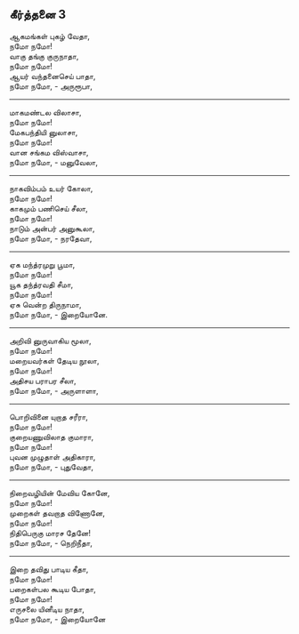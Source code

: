 ## கீர்த்தனை 3

ஆகமங்கள் புகழ் வேதா,  
நமோ நமோ!  
வாகு தங்கு குருநாதா,  
நமோ நமோ!  
ஆயர் வந்தனைசெய் பாதா,  
நமோ நமோ, - அருரூபா,  

---

மாகமண்டல விலாசா,  
நமோ நமோ!  
மேகபந்தியி னுலாசா,  
நமோ நமோ!  
வான சங்கம விஸ்வாசா,  
நமோ நமோ, - மனுவேலா,  

---

நாகவிம்பம் உயர் கோலா,  
நமோ நமோ!  
காகமும் பணிசெய் சீலா,  
நமோ நமோ!  
நாடும் அன்பர் அனுகூலா,  
நமோ நமோ, - நரதேவா,  

---

ஏக மந்த்ரமுறு பூமா,  
நமோ நமோ!  
யூக தந்த்ரவதி சீமா,  
நமோ நமோ!  
ஏசு வென்ற திருநாமா,  
நமோ நமோ, - இறையோனே.  

---

அறிவி னுருவாகிய மூலா,  
நமோ நமோ!  
மறையவர்கள் தேடிய நூலா,  
நமோ நமோ!  
அதிசய பராபர சீலா,  
நமோ நமோ, - அருளாளா,  

---

பொறிவினை யுறாத சரீரா,  
நமோ நமோ!  
குறையணுவிலாத குமாரா,  
நமோ நமோ!  
புவன முழுதாள் அதிகாரா,  
நமோ நமோ, - புதுவேதா,  

---

நிறைவழியின் மேவிய கோனே,  
நமோ நமோ!  
முறைகள் தவறாத விணோனே,  
நமோ நமோ!  
நிதிபெருகு மாரச தேனே!  
நமோ நமோ, - நெறிநீதா,  

---

இறை தவிது பாடிய கீதா,  
நமோ நமோ!  
பறைகள்பல கூடிய போதா,  
நமோ நமோ!  
எருசலை யினீடிய நாதா,  
நமோ நமோ, - இறையோனே  
